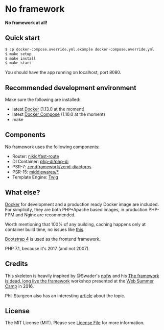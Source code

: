 # No framework

**No framework at all!**


## Quick start

``` bash
$ cp docker-compose.override.yml.example docker-compose.override.yml
$ make setup
$ make install
$ make start
```

You should have the app running on localhost, port 8080.


## Recommended development environment

Make sure the following are installed:

- latest [Docker](https://www.docker.com/) (1.13.0 at the moment)
- latest [Docker Compose](https://docs.docker.com/compose/) (1.10.0 at the moment)
- make


## Components

No framework uses the following components:

- Router: [nikic/fast-route](https://github.com/nikic/FastRoute)
- DI Container: [php-di/php-di](https://github.com/PHP-DI/PHP-DI)
- PSR-7: [zendframework/zend-diactoros](https://github.com/zendframework/zend-diactoros)
- PSR-15: [middlewares/*](https://github.com/middlewares)
- Template Engine: [Twig](http://twig.sensiolabs.org/)


## What else?

[Docker](https://www.docker.com/) for development and a production ready Docker image are included. For simplicity, they are both PHP+Apache based images, in production PHP-FPM and Nginx are recommended.

Worth mentioning that 100% of any building, caching happens only at container build time, no issues like [this](http://stackoverflow.com/questions/38777550/recompile-symfony-container-manually).

[Bootstrap 4](https://v4-alpha.getbootstrap.com/) is used as the frontend framework.

PHP 7.1, because it's 2017 (and not 2007).


## Credits

This skeleton is heavily inspired by @Swader's [nofw](https://github.com/Swader/nofw) and his [The framework is dead, long live the framework](http://2016.websummercamp.com/PHP/The-framework-is-dead-long-live-the-framework) workshop presented at the [Web Summer Camp](http://2016.websummercamp.com) in 2016.

Phil Sturgeon also has an interesting [article](https://philsturgeon.uk/php/2014/01/13/the-framework-is-dead-long-live-the-framework/) about the topic.


## License

The MIT License (MIT). Please see [License File](LICENSE) for more information.
